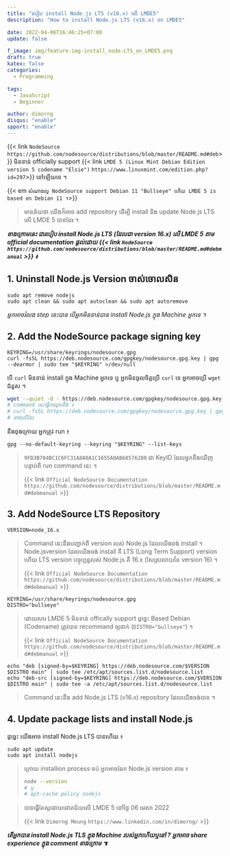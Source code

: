 ```yaml
---
title: "របៀប install Node.js LTS​​ (v16.x) លើ LMDE5"
description: "How to install Node.js LTS (v16.x) on LMDE5"

date: 2022-04-06T16:46:25+07:00
update: false

f_image: img/feature-img-install_node-LTS_on_LMDE5.png
draft: true
katex: false
categories:
  - Programming

tags:
  - JavaScript
  - Beginner

author: dimorng
disqus: "enable"
spport: "enable"
---
```


{{< link `NodeSource` `https://github.com/nodesource/distributions/blob/master/README.md#deb`>}} មិន​ទាន់​ officially support {{< link `LMDE 5 (Linux Mint Debian Edition version 5 codename "Elsie")` `https://www.linuxmint.com/edition.php?id=297`>}} នៅ​ឡើយ​ទេ ។

{{< em `សំណាងល្អ NodeSource support Debian 11 "Bullseye" ហើយ LMDE 5 is based on Debian 11 ។`>}}

> មាន​ន័យ​ថា យើង​​ក៏​អាច​ add repository ដើម្បី install និង update Node.js LTS លើ LMDE 5 បាន​ដែរ ។

_**ខាងក្រោម​នេះ​ ជា​របៀប​ install Node.js LTS (ដែល​ជា version 16.x) លើ LMDE 5 តាម official documentation ផ្ដល់ដោយ {{< link `NodeSource` `https://github.com/nodesource/distributions/blob/master/README.md#debmanual` >}} ៖**_

## 1. Uninstall Node.js Version ចាស់​ចោល​សិន

```
sudo apt remove nodejs
sudo apt clean && sudo apt autoclean && sudo apt autoremove
```

_អ្នក​អាច​រំលង step នេះ​បាន​ បើអ្នក​មិន​​ទាន់បាន install Node.js ក្នុង Machine អ្នក​ទេ ។_

## 2. Add the NodeSource package signing key

```
KEYRING=/usr/share/keyrings/nodesource.gpg
curl -fsSL https://deb.nodesource.com/gpgkey/nodesource.gpg.key | gpg --dearmor | sudo tee "$KEYRING" >/dev/null
```

បើ `curl` មិនទាន់ install ក្នុង Machine អ្នកទេ ឬ អ្នក​មិន​ចូល​ចិត្ត​ប្រើ `curl` ទេ អ្នក​អាច​ប្រើ `wget` ជំនួស ។

```bash
wget --quiet -O - https://deb.nodesource.com/gpgkey/nodesource.gpg.key | gpg --dearmor | sudo tee "$KEYRING" >/dev/null
# command នេះធ្វើការ​ដូច​នឹង ៖
# curl -fsSL https://deb.nodesource.com/gpgkey/nodesource.gpg.key | gpg --dearmor | sudo tee "$KEYRING" >/dev/null
# ខាង​លើ​ដែរ
```

នឹង​ចុង​ក្រោយ​ អ្នក​ត្រូវ​ run ៖

```
gpg --no-default-keyring --keyring "$KEYRING" --list-keys
```

> `9FD3B784BC1C6FC31A8A0A1C1655A0AB68576280` ជា​ KeyID ដែល​អ្នក​នឹង​ឃើញ​បន្ទាប់​ពី​ run command នេះ ។
>
> <span class="attribution">{{< link `Official NodeSource Documentation` `https://github.com/nodesource/distributions/blob/master/README.md#debmanual` >}}</span>

## 3. Add NodeSource LTS Repository

```
VERSION=node_16.x
```

> Command នេះ​នឹង​បញ្ជាក់​ពី​ version របស់​ Node.js ដែល​យើង​ចង់​ install ។ Node.js​ version ដែល​យើង​ចង់​ install គឺ​ LTS (Long Term Support) version ហើយ LTS version បច្ចុប្បន្ន​របស់​ Node.js គឺ 16.x (សែស្រលាយនៃ version 16) ។
>
> <span class="attribution">{{< link `Official NodeSource Documentation` `https://github.com/nodesource/distributions/blob/master/README.md#debmanual` >}}</span>

```
KEYRING=/usr/share/keyrings/nodesource.gpg
DISTRO="bullseye"
```

> ដោយ​សារ​ LMDE 5 មិន​ទាន់​ offically support ដូច្នេះ Based Debian (Codename) ត្រូវ​បាន recommand ឲ្យ​ដាក់ (`DISTRO="bullseye"`) ។
>
> <span class="attribution">{{< link `Official NodeSource Documentation` `https://github.com/nodesource/distributions/blob/master/README.md#debmanual` >}}</span>

```
echo "deb [signed-by=$KEYRING] https://deb.nodesource.com/$VERSION $DISTRO main" | sudo tee /etc/apt/sources.list.d/nodesource.list
echo "deb-src [signed-by=$KEYRING] https://deb.nodesource.com/$VERSION $DISTRO main" | sudo tee -a /etc/apt/sources.list.d/nodesource.list

```

> Command នេះ​នឹង​ add Node.js LTS (v16.x) repository ដែល​យើង​ចង់​បាន ។

## 4. Update package lists and install Node.js

ដូច្នេះ​ យើង​អាច​ install Node.js LTS បាន​ហើយ ៖

```
sudo apt update
sudo apt install nodejs
```

> ក្រោយ​ installion process ចប់ អ្នក​អាច​ឆែក​ Node.js version តាម ៖
>
> ```bash
> node --version
> # ឬ
> # apt-cache policy nodejs
> ```

> បាន​ធ្វើ​តែស្ត​ដោយ​ជោគជ័យ​លើ LMDE 5 នៅថ្ងៃ 06 មេសា 2022
>
> <span class="attribution">{{< link `Dimorng Meung` `https://www.linkedin.com/in/dimorng/` >}}</span>

**_តើអ្នក​បាន install Node.js TLS ក្នុង Machine របស់អ្នក​ហើយឬនៅ ? អ្នក​អាច​ share experience ក្នុង comment ខាងក្រោម ៕_**
